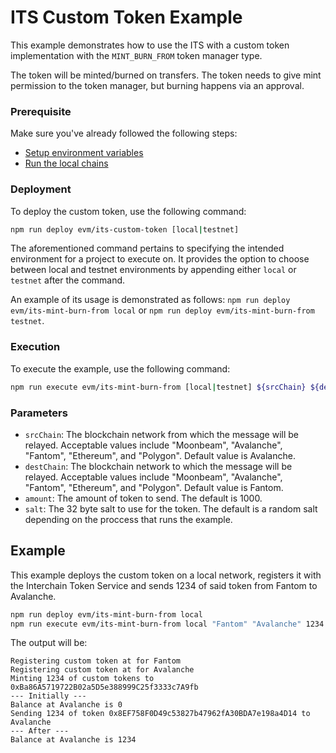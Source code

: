 # ITS Custom Token Example

This example demonstrates how to use the ITS with a custom token implementation with the `MINT_BURN_FROM` token manager type.

The token will be minted/burned on transfers. The token needs to give mint permission to the token manager, but burning happens via an approval.

### Prerequisite

Make sure you've already followed the following steps:

-   [Setup environment variables](/README.md#set-environment-variables)
-   [Run the local chains](/README.md#running-the-local-chains)

### Deployment

To deploy the custom token, use the following command:

```bash
npm run deploy evm/its-custom-token [local|testnet]
```

The aforementioned command pertains to specifying the intended environment for a project to execute on. It provides the option to choose between local and testnet environments by appending either `local` or `testnet` after the command. 

An example of its usage is demonstrated as follows: `npm run deploy evm/its-mint-burn-from local` or `npm run deploy evm/its-mint-burn-from testnet`. 

### Execution

To execute the example, use the following command:

```bash
npm run execute evm/its-mint-burn-from [local|testnet] ${srcChain} ${destChain} ${amount} ${salt}
```

### Parameters

-   `srcChain`: The blockchain network from which the message will be relayed. Acceptable values include "Moonbeam", "Avalanche", "Fantom", "Ethereum", and "Polygon". Default value is Avalanche.
-   `destChain`: The blockchain network to which the message will be relayed. Acceptable values include "Moonbeam", "Avalanche", "Fantom", "Ethereum", and "Polygon". Default value is Fantom.
-   `amount`: The amount of token to send. The default is 1000.
-   `salt`: The 32 byte salt to use for the token. The default is a random salt depending on the proccess that runs the example.

## Example

This example deploys the custom token on a local network, registers it with the Interchain Token Service and sends 1234 of said token from Fantom to Avalanche.

```bash
npm run deploy evm/its-mint-burn-from local
npm run execute evm/its-mint-burn-from local "Fantom" "Avalanche" 1234 0xa457d6C043b7288454773321a440BA8866D47f96D924D4C38a50b2b0698fae46
```

The output will be:

```
Registering custom token at for Fantom
Registering custom token at for Avalanche
Minting 1234 of custom tokens to 0xBa86A5719722B02a5D5e388999C25f3333c7A9fb
--- Initially ---
Balance at Avalanche is 0
Sending 1234 of token 0x8EF758F0D49c53827b47962fA30BDA7e198a4D14 to Avalanche
--- After ---
Balance at Avalanche is 1234
```
